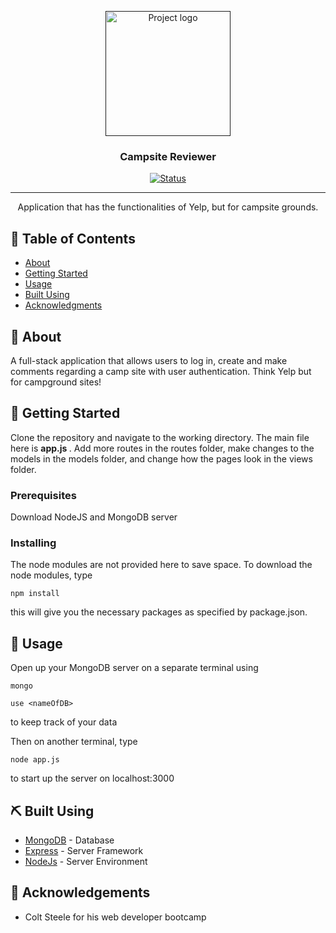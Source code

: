 <p align="center">
  <a href="" rel="noopener">
 <img width=200px height=200px src="https://imgur.com/3yUlocY.png" alt="Project logo"></a>
</p>

<h3 align="center">Campsite Reviewer</h3>

<div align="center">

  [![Status](https://img.shields.io/badge/status-active-success.svg)]() 
</div>

---

<p align="center"> Application that has the functionalities of Yelp, but for campsite grounds.
    <br> 
</p>

## 📝 Table of Contents
- [About](#about)
- [Getting Started](#getting_started)
- [Usage](#usage)
- [Built Using](#built_using)
- [Acknowledgments](#acknowledgement)

## 🧐 About <a name = "about"></a>
A full-stack application that allows users to log in, create and make comments regarding a camp site with user authentication. Think Yelp but for campground sites!

## 🏁 Getting Started <a name = "getting_started"></a>
Clone the repository and navigate to the working directory. The main file here is <strong> app.js </strong>. Add more routes in the routes folder, make changes to the models in the models folder, and change how the pages look in the views folder.

### Prerequisites
Download NodeJS and MongoDB server

### Installing
The node modules are not provided here to save space. To download the node modules, type

```
npm install
```

this will give you the necessary packages as specified by package.json.


## 🎈 Usage <a name="usage"></a>
Open up your MongoDB server on a separate terminal using 

```
mongo

use <nameOfDB>

```
to keep track of your data

Then on another terminal, type 

```
node app.js
```

to start up the server on localhost:3000


## ⛏️ Built Using <a name = "built_using"></a>
- [MongoDB](https://www.mongodb.com/) - Database
- [Express](https://expressjs.com/) - Server Framework
- [NodeJs](https://nodejs.org/en/) - Server Environment



## 🎉 Acknowledgements <a name = "acknowledgement"></a>
- Colt Steele for his web developer bootcamp
